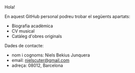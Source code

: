 Hola!

En aquest GitHub personal podreu trobar el següents apartats:
- Biografia acadèmica
- CV musical
- Catàleg d'obres originals

Dades de contacte:
- nom i cognoms: Niels Bekius Junquera
- email: nielscuter@gmail.com
- adreça: 08012, Barcelona
